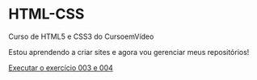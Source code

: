 # HTML-CSS
 Curso de HTML5 e CSS3 do CursoemVídeo

 Estou aprendendo a criar sites e agora vou gerenciar meus repositórios!

 <a href="https://alissonaraujodev.github.io/HTML-CSS/Exercicio/exercicio003%20e%20004/">Executar o exercício 003 e 004</a>

